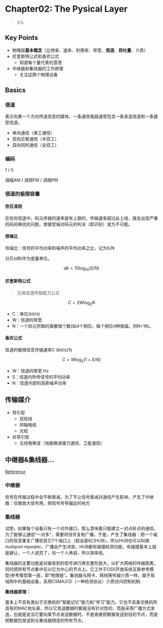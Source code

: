 # Chapter02: The Pysical Layer

> 5%

## Key Points

- 物理层**基本概念**（比特率、速率、利用率、带宽、**信道**、**吞吐量**、介质）
- 尼奎斯特公式和香农公式
  - 知道每个量代表的意思
- 中继器和集线器的工作原理
  - 关注这两个物理设备

## Basics

### 信道

表示向某一个方向传送信息的媒体。一条通信电路通常包含一条发送信道和一条接受信道。

- 单向通信（单工通信）
- 双向交替通信（半双工）
- 双向同时通信（全双工）

### 编码

1 / 0

调幅AM / 调频FM / 调相PM

### 信道的极限容量

#### 奈氏准则

在任何信道中，码元传输的速率是有上限的，传输速率超过此上线，就会出现严重的码间串扰的问题，使接受端对码元的判决（即识别）成为不可能。

#### 信噪比

信噪比：信号的平均功率和噪声的平均功率之比，记为S/N

分贝(dB)作为度量单位。

$$db=10 \log_{10}{(S/N)}$$

#### 尼奎斯特公式

> 无噪信道传输能力公式

$$C=2 W \log_{2}{N}$$

- C：单位(bit/s)
- W：信道的带宽
- N：一个码元所取的离散值个数(如4个相位，每个相位4种振幅，则N=16)。


#### 香农公式

信道的极限信息传输速率C (bit/s)为

$$C=W \log_{2}{(1+S/N)}$$

- W：信道的带宽 Hz
- S：信道内所传信号的平均功率
- N：信道内部的高斯噪声功率

## 传输媒介

- 导引型
  - 双绞线
  - 同轴电缆
  - 光缆
- 非导引型
  - 无线电微波（地面微波接力通信、卫星通信）

## 中继器&集线器...

[Reference](https://blog.csdn.net/modi000/article/details/80718070)

### 中继器

信号在传输过程中会不断衰减，为了不让信号衰减对通信产生影响，产生了中继器：仅做放大信号用，把信号传导偏远的地方

### 集线器

试想，如果每个设备只有一个对外接口，那么意味着只能建立一对点好点的通信。为了能够让通信“一对多”，需要将信号复制广播，于是，产生了集线器：把一个端口的信息重复广播到其它7个端口上（假设是8口HUB）。所以HUB也可以叫做multiport repeater。广播会产生冲突，HUB都有碰撞检测功能，有碰撞基本上就是避让，一个人说完了，另一个人再说，所以效率低。

集线器的主要功能是对接收到的信号进行再生整形放大，以扩大网络的传输距离，同时把所有节点集中在以它为中心的节点上。它工作于OSI(开放系统互联参考模型)参考模型第一层，即“物理层”。集线器与网卡、网线等传输介质一样，属于局域网中的基础设备，采用CSMA/CD（一种检测协议）介质访问控制机制.

**集线器原理：**

基本上不具有类似于交换机的"智能记忆"能力和"学习"能力。它也不具备交换机所具有的MAC地址表，所以它发送数据时都是没有针对性的，而是采用广播方式发送。也就是说当它要向某节点发送数据时，不是直接把数据发送到目的节点，而是把数据包发送到与集线器相连的所有节点。
